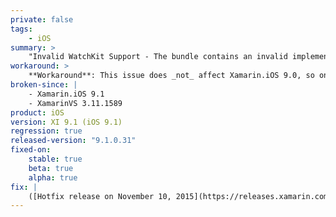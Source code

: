 ```yaml
---
private: false
tags:
    - iOS
summary: >
    "Invalid WatchKit Support - The bundle contains an invalid implementation of WatchKit. The app may have been built or signed with non-compliant or pre-release tools." when attempting to submit a WatchKit (watchOS 1) app to the App Store. This issue is under active investigation for a fix.
workaround: >
    **Workaround**: This issue does _not_ affect Xamarin.iOS 9.0, so one possible temporary workaround is to [downgrade Xcode](https://kb.xamarin.com/customer/en/portal/articles/2024338-how-can-i-downgrade-xcode-) to 7.0 and [downgrade Xamarin.iOS](https://kb.xamarin.com/customer/en/portal/articles/1699777-how-do-i-downgrade-to-an-older-version-of-xamarin-) to 9.0.
broken-since: |
    - Xamarin.iOS 9.1
    - XamarinVS 3.11.1589
product: iOS
version: XI 9.1 (iOS 9.1)
regression: true
released-version: "9.1.0.31"
fixed-on:
    stable: true
    beta: true
    alpha: true
fix: |
    ([Hotfix release on November 10, 2015](https://releases.xamarin.com/stable-release-xamarin-ios-hotfix-for-watchos-1-submission/).)
---
```

